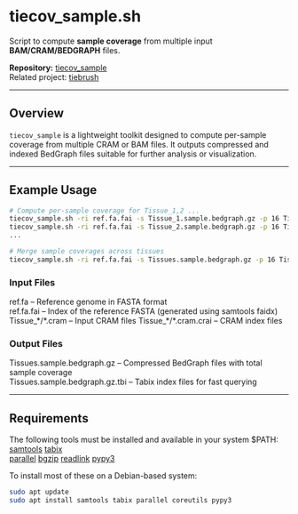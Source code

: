 # tiecov_sample.sh

Script to compute **sample coverage** from multiple input **BAM/CRAM/BEDGRAPH** files.

**Repository:** [tiecov_sample](https://github.com/dpuiu/tiecov_sample/)  
Related project: [tiebrush](https://github.com/alevar/tiebrush)

---

## Overview

`tiecov_sample` is a lightweight toolkit designed to compute per-sample coverage from multiple CRAM or BAM files. It outputs compressed and indexed BedGraph files suitable for further analysis or visualization.

---

## Example Usage

```bash
# Compute per-sample coverage for Tissue_1,2 ...
tiecov_sample.sh -ri ref.fa.fai -s Tissue_1.sample.bedgraph.gz -p 16 Tissue_1/*.cram
tiecov_sample.sh -ri ref.fa.fai -s Tissue_2.sample.bedgraph.gz -p 16 Tissue_2/*.cram
...

# Merge sample coverages across tissues
tiecov_sample.sh -ri ref.fa.fai -s Tissues.sample.bedgraph.gz -p 16 Tissue_*.sample.bedgraph.gz

```

### Input Files

ref.fa                 – Reference genome in FASTA format  
ref.fa.fai             – Index of the reference FASTA (generated using samtools faidx)  
Tissue_\*/\*.cram      – Input CRAM files
Tissue_\*/\*.cram.crai – CRAM index files

### Output Files

Tissues.sample.bedgraph.gz     – Compressed BedGraph files with total sample coverage  
Tissues.sample.bedgraph.gz.tbi – Tabix index files for fast querying  

---

## Requirements

The following tools must be installed and available in your system $PATH:  
[samtools](https://github.com/samtools)
[tabix](https://github.com/samtools/tabix)  
[parallel](https://gnu.org)
[bgzip](https://github.com/samtools/htslib)
[readlink](https://www.gnu.org/software/coreutils/)
[pypy3](https://pypy.org)

To install most of these on a Debian-based system:

```bash
sudo apt update
sudo apt install samtools tabix parallel coreutils pypy3
```
